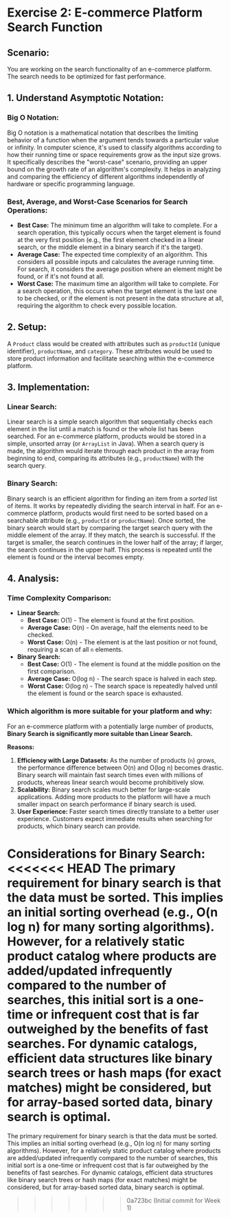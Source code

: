 # Exercise 2: E-commerce Platform Search Function

## Scenario:
You are working on the search functionality of an e-commerce platform. The search needs to be optimized for fast performance.

## 1. Understand Asymptotic Notation:

### Big O Notation:
Big O notation is a mathematical notation that describes the limiting behavior of a function when the argument tends towards a particular value or infinity. In computer science, it's used to classify algorithms according to how their running time or space requirements grow as the input size grows. It specifically describes the "worst-case" scenario, providing an upper bound on the growth rate of an algorithm's complexity. It helps in analyzing and comparing the efficiency of different algorithms independently of hardware or specific programming language.

### Best, Average, and Worst-Case Scenarios for Search Operations:
*   **Best Case:** The minimum time an algorithm will take to complete. For a search operation, this typically occurs when the target element is found at the very first position (e.g., the first element checked in a linear search, or the middle element in a binary search if it's the target).
*   **Average Case:** The expected time complexity of an algorithm. This considers all possible inputs and calculates the average running time. For search, it considers the average position where an element might be found, or if it's not found at all.
*   **Worst Case:** The maximum time an algorithm will take to complete. For a search operation, this occurs when the target element is the last one to be checked, or if the element is not present in the data structure at all, requiring the algorithm to check every possible location.

## 2. Setup:
A `Product` class would be created with attributes such as `productId` (unique identifier), `productName`, and `category`. These attributes would be used to store product information and facilitate searching within the e-commerce platform.

## 3. Implementation:

### Linear Search:
Linear search is a simple search algorithm that sequentially checks each element in the list until a match is found or the whole list has been searched. For an e-commerce platform, products would be stored in a simple, unsorted array (or `ArrayList` in Java). When a search query is made, the algorithm would iterate through each product in the array from beginning to end, comparing its attributes (e.g., `productName`) with the search query.

### Binary Search:
Binary search is an efficient algorithm for finding an item from a *sorted* list of items. It works by repeatedly dividing the search interval in half. For an e-commerce platform, products would first need to be sorted based on a searchable attribute (e.g., `productId` or `productName`). Once sorted, the binary search would start by comparing the target search query with the middle element of the array. If they match, the search is successful. If the target is smaller, the search continues in the lower half of the array; if larger, the search continues in the upper half. This process is repeated until the element is found or the interval becomes empty.

## 4. Analysis:

### Time Complexity Comparison:
*   **Linear Search:**
    *   **Best Case:** O(1) - The element is found at the first position.
    *   **Average Case:** O(n) - On average, half the elements need to be checked.
    *   **Worst Case:** O(n) - The element is at the last position or not found, requiring a scan of all `n` elements.
*   **Binary Search:**
    *   **Best Case:** O(1) - The element is found at the middle position on the first comparison.
    *   **Average Case:** O(log n) - The search space is halved in each step.
    *   **Worst Case:** O(log n) - The search space is repeatedly halved until the element is found or the search space is exhausted.

### Which algorithm is more suitable for your platform and why:
For an e-commerce platform with a potentially large number of products, **Binary Search is significantly more suitable than Linear Search.**

**Reasons:**
1.  **Efficiency with Large Datasets:** As the number of products (`n`) grows, the performance difference between O(n) and O(log n) becomes drastic. Binary search will maintain fast search times even with millions of products, whereas linear search would become prohibitively slow.
2.  **Scalability:** Binary search scales much better for large-scale applications. Adding more products to the platform will have a much smaller impact on search performance if binary search is used.
3.  **User Experience:** Faster search times directly translate to a better user experience. Customers expect immediate results when searching for products, which binary search can provide.

**Considerations for Binary Search:**
<<<<<<< HEAD
The primary requirement for binary search is that the data must be sorted. This implies an initial sorting overhead (e.g., O(n log n) for many sorting algorithms). However, for a relatively static product catalog where products are added/updated infrequently compared to the number of searches, this initial sort is a one-time or infrequent cost that is far outweighed by the benefits of fast searches. For dynamic catalogs, efficient data structures like binary search trees or hash maps (for exact matches) might be considered, but for array-based sorted data, binary search is optimal.
=======
The primary requirement for binary search is that the data must be sorted. This implies an initial sorting overhead (e.g., O(n log n) for many sorting algorithms). However, for a relatively static product catalog where products are added/updated infrequently compared to the number of searches, this initial sort is a one-time or infrequent cost that is far outweighed by the benefits of fast searches. For dynamic catalogs, efficient data structures like binary search trees or hash maps (for exact matches) might be considered, but for array-based sorted data, binary search is optimal.
>>>>>>> 0a723bc (Initial commit for Week 1)
